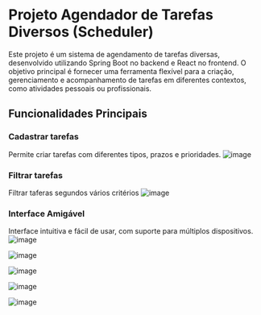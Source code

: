# Projeto Agendador de Tarefas Diversos (Scheduler)

Este projeto é um sistema de agendamento de tarefas diversas, desenvolvido utilizando Spring Boot no backend e React no frontend. O objetivo principal é fornecer uma ferramenta flexível para a criação, gerenciamento e acompanhamento de tarefas em diferentes contextos, como atividades pessoais ou profissionais.

## Funcionalidades Principais

### Cadastrar tarefas
Permite criar tarefas com diferentes tipos, prazos e prioridades.
![image](https://github.com/user-attachments/assets/b796b80d-b132-4391-93a9-84c4b99ae9e3)

### Filtrar tarefas
Filtrar taferas segundos vários critérios
![image](https://github.com/user-attachments/assets/1e8311ea-a763-41e3-9827-8605168aac2b)

### Interface Amigável
Interface intuitiva e fácil de usar, com suporte para múltiplos dispositivos.
![image](https://github.com/user-attachments/assets/1d12c131-fd0b-4b2f-ba04-f6fa5d50e40f)

![image](https://github.com/user-attachments/assets/2e3c5ded-b73f-4ae7-9851-323dc4901987)

![image](https://github.com/user-attachments/assets/db36bb70-a424-41ed-be6e-6d67c2c03e5c)

![image](https://github.com/user-attachments/assets/ddb66c24-6299-4d02-9bf3-e307b08a3f82)

![image](https://github.com/user-attachments/assets/122e4113-6fb6-4795-bb29-32d0a24b3839)






